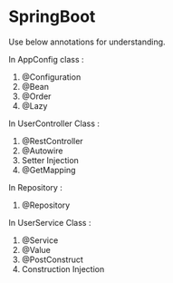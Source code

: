 # SpringBoot

Use below annotations for understanding.

In AppConfig class :
1) @Configuration
2) @Bean
3) @Order
4) @Lazy

In UserController Class : 
1) @RestController
2) @Autowire
3) Setter Injection
4) @GetMapping

In Repository :
1) @Repository

In UserService Class : 
1) @Service
2) @Value
3) @PostConstruct
4) Construction Injection